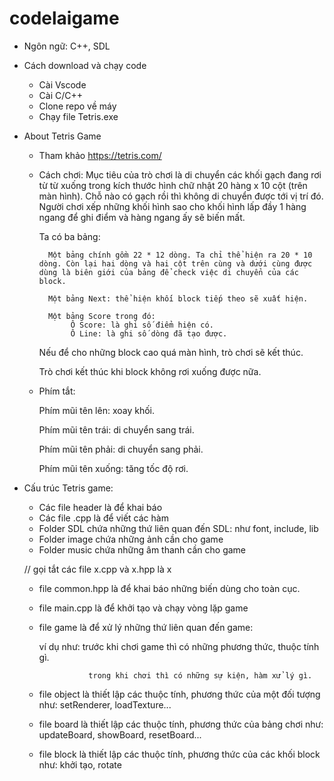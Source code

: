 # codelaigame

- Ngôn ngữ: C++, SDL
- Cách download và chạy code
    + Cài Vscode
    + Cài C/C++
    + Clone repo về máy
    + Chạy file Tetris.exe
- About Tetris Game
    + Tham khảo https://tetris.com/
    + Cách chơi: 
        Mục tiêu của trò chơi là di chuyển các khối gạch đang rơi từ từ xuống trong kích thước hình chữ nhật 20 hàng x 10 cột (trên màn hình). Chỗ nào có gạch rồi thì không di chuyển được tới vị trí đó. Người chơi xếp những khối hình sao cho khối hình lấp đầy 1 hàng ngang để ghi điểm và hàng ngang ấy sẽ biến mất.

        Ta có ba bảng:

            Một bảng chính gồm 22 * 12 dòng. Ta chỉ thể hiện ra 20 * 10 dòng. Còn lại hai dòng và hai cột trên cùng và dưới cùng được dùng là biên giới của bảng để check việc di chuyển của các block.

            Một bảng Next: thể hiện khối block tiếp theo sẽ xuất hiện.

            Một bảng Score trong đó:
                 Ô Score: là ghi số điểm hiện có.
                 Ô Line: là ghi số dòng đã tạo được.

        Nếu để cho những block cao quá màn hình, trò chơi sẽ kết thúc.

        Trò chơi kết thúc khi block không rơi xuống được nữa.

    + Phím tắt:
        
        Phím mũi tên lên: xoay khối.
        
        Phím mũi tên trái: di chuyển sang trái.
        
        Phím mũi tên phải: di chuyển sang phải.
        
        Phím mũi tên xuống: tăng tốc độ rơi.

- Cấu trúc Tetris game:
    
    + Các file header là để khai báo
    + Các file .cpp là để viết các hàm
    + Folder SDL chứa những thứ liên quan đến SDL: như font, include, lib
    + Folder image chứa những ảnh cần cho game
    + Folder music chứa những âm thanh cần cho game

    // gọi tắt các file x.cpp và x.hpp là x 
    + file common.hpp là để khai báo những biến dùng cho toàn cục.
    + file main.cpp là để khởi tạo và chạy vòng lặp game
    + file game là để xử lý những thứ liên quan đến game: 
        
        ví dụ như: trước khi chơi game thì có những phương thức, thuộc tính gì.
                     
                     trong khi chơi thì có những sự kiện, hàm xử lý gì.
                     
    + file object là thiết lập các thuộc tính, phương thức của một đối tượng như: setRenderer, loadTexture...
    + file board là thiết lập các thuộc tính, phương thức của bảng chơi như: updateBoard, showBoard, resetBoard...
    + file block là thiết lập các thuộc tính, phương thức của các khối block như: khởi tạo, rotate
    
